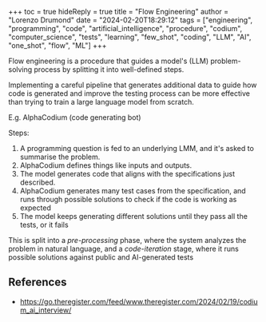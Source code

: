 +++
toc = true
hideReply = true
title = "Flow Engineering"
author = "Lorenzo Drumond"
date = "2024-02-20T18:29:12"
tags = ["engineering",  "programming",  "code",  "artificial_intelligence",  "procedure",  "codium",  "computer_science",  "tests",  "learning",  "few_shot",  "coding",  "LLM",  "AI",  "one_shot",  "flow",  "ML"]
+++


Flow engineering is a procedure that guides a model's (LLM) problem-solving process by splitting it into well-defined steps.

Implementing a careful pipeline that generates additional data to guide how code is generated and improve the testing process can be more effective than trying to train a large language model from scratch.

E.g. AlphaCodium (code generating bot)

Steps:

1. A programming question is fed to an underlying LMM, and it's asked to summarise the problem.
2. AlphaCodium defines things like inputs and outputs.
3. The model generates code that aligns with the specifications just described.
4. AlphaCodium generates many test cases from the specification, and runs through possible solutions to check if the code is working as expected
5. The model keeps generating different solutions until they pass all the tests, or it fails

This is split into a _pre-processing_ phase, where the system analyzes the problem in natural language, and a _code-iteration_ stage, where it runs possible solutions against public and AI-generated tests

## References
- https://go.theregister.com/feed/www.theregister.com/2024/02/19/codium_ai_interview/
